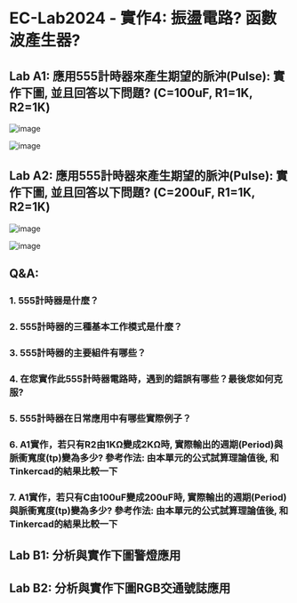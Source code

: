 # EC-Lab2024 - 實作4: 振盪電路? 函數波產生器?


## Lab A1: 應用555計時器來產生期望的脈沖(Pulse): 實作下圖, 並且回答以下問題? (C=100uF, R1=1K, R2=1K)

![image](https://github.com/Grace-TA/eCircuitLab2024/assets/89304181/0c8c3ea0-cad6-430a-bca7-a630cf48ae37)

![image](https://github.com/Grace-TA/eCircuitLab2024/assets/89304181/f6d8d047-47f4-4c55-b708-2f35d3fccdc6)

## Lab A2: 應用555計時器來產生期望的脈沖(Pulse): 實作下圖, 並且回答以下問題? (C=200uF, R1=1K, R2=1K)

![image](https://github.com/Grace-TA/eCircuitLab2024/assets/89304181/aa2ca573-8101-41a4-bd4f-74466f74d853)

![image](https://github.com/Grace-TA/eCircuitLab2024/assets/89304181/ebaed56e-5449-4ffb-ac84-427e2bc50bbd)

## Q&A:

### **1. 555計時器是什麼？**

### **2. 555計時器的三種基本工作模式是什麼？**

### **3. 555計時器的主要組件有哪些？**

### **4. 在您實作此555計時器電路時，遇到的錯誤有哪些？最後您如何克服?**

### 5. **555計時器在日常應用中有哪些實際例子？**

### 6. A1實作，若只有R2由1K**Ω**變成2K**Ω**時, 實際輸出的週期(Period)與脈衝寬度(tp)變為多少? 參考作法: 由本單元的公式試算理論值後, 和Tinkercad的結果比較一下

### 7. A1實作，若只有C由100uF變成200uF時, 實際輸出的週期(Period)與脈衝寬度(tp)變為多少? 參考作法: 由本單元的公式試算理論值後, 和Tinkercad的結果比較一下


## Lab B1: 分析與實作下圖警燈應用




## Lab B2: 分析與實作下圖RGB交通號誌應用





